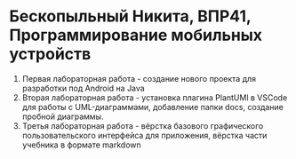 # Бескопыльный Никита, ВПР41, Программирование мобильных устройств

1) Первая лабораторная работа - создание нового проекта для разработки под Android на Java
2) Вторая лабораторная работа - установка плагина PlantUMl в VSCode для работы с UML-диаграммами, добавление папки docs, создание пробной диаграммы.
3) Третья лабораторная работа - вёрстка базового графического пользовательского интерфейса для приложения, вёрстка части учебника в формате markdown